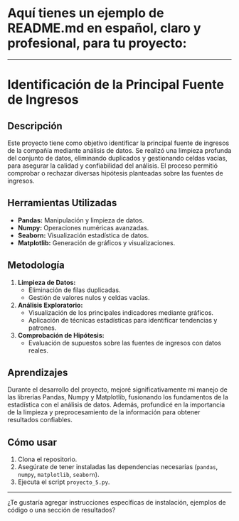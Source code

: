 # Aquí tienes un ejemplo de README.md en español, claro y profesional, para tu proyecto:

---

# Identificación de la Principal Fuente de Ingresos

## Descripción

Este proyecto tiene como objetivo identificar la principal fuente de ingresos de la compañía mediante análisis de datos. Se realizó una limpieza profunda del conjunto de datos, eliminando duplicados y gestionando celdas vacías, para asegurar la calidad y confiabilidad del análisis. El proceso permitió comprobar o rechazar diversas hipótesis planteadas sobre las fuentes de ingresos.

## Herramientas Utilizadas

- **Pandas:** Manipulación y limpieza de datos.
- **Numpy:** Operaciones numéricas avanzadas.
- **Seaborn:** Visualización estadística de datos.
- **Matplotlib:** Generación de gráficos y visualizaciones.

## Metodología

1. **Limpieza de Datos:**  
   - Eliminación de filas duplicadas.
   - Gestión de valores nulos y celdas vacías.
2. **Análisis Exploratorio:**  
   - Visualización de los principales indicadores mediante gráficos.
   - Aplicación de técnicas estadísticas para identificar tendencias y patrones.
3. **Comprobación de Hipótesis:**  
   - Evaluación de supuestos sobre las fuentes de ingresos con datos reales.

## Aprendizajes

Durante el desarrollo del proyecto, mejoré significativamente mi manejo de las librerías Pandas, Numpy y Matplotlib, fusionando los fundamentos de la estadística con el análisis de datos. Además, profundicé en la importancia de la limpieza y preprocesamiento de la información para obtener resultados confiables.

## Cómo usar

1. Clona el repositorio.
2. Asegúrate de tener instaladas las dependencias necesarias (`pandas`, `numpy`, `matplotlib`, `seaborn`).
3. Ejecuta el script `proyecto_5.py`.

---

¿Te gustaría agregar instrucciones específicas de instalación, ejemplos de código o una sección de resultados?